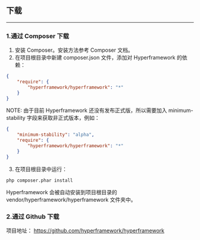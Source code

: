 ## 下载

---

### 1.通过 Composer 下载

1. 安装 Composer。安装方法参考 Composer 文档。
2. 在项目根目录中新建 composer.json 文件，添加对 Hyperframework 的依赖：

```json
{
    "require": {
        "hyperframework/hyperframework": "*"
    }
}
```
NOTE: 由于目前 Hyperframework 还没有发布正式版，所以需要加入 minimum-stability 字段来获取非正式版本，例如：
```json
{
    "minimum-stability": "alpha",
    "require": {
        "hyperframework/hyperframework": "*"
    }
}
```
3. 在项目根目录中运行：

```
php composer.phar install
```
Hyperframework 会被自动安装到项目根目录的 vendor/hyperframework/hyperframework 文件夹中。 

### 2.通过 Github 下载

项目地址： https://github.com/hyperframework/hyperframework